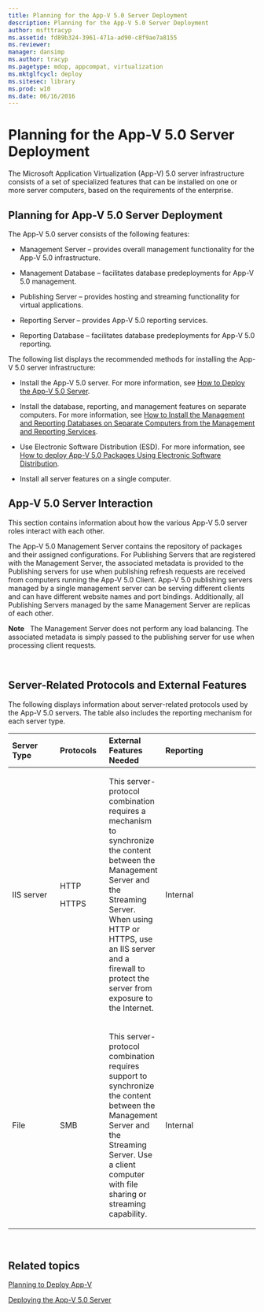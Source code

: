 ```yaml
---
title: Planning for the App-V 5.0 Server Deployment
description: Planning for the App-V 5.0 Server Deployment
author: msfttracyp
ms.assetid: fd89b324-3961-471a-ad90-c8f9ae7a8155
ms.reviewer: 
manager: dansimp
ms.author: tracyp
ms.pagetype: mdop, appcompat, virtualization
ms.mktglfcycl: deploy
ms.sitesec: library
ms.prod: w10
ms.date: 06/16/2016
---
```



# Planning for the App-V 5.0 Server Deployment


The Microsoft Application Virtualization (App-V) 5.0 server infrastructure consists of a set of specialized features that can be installed on one or more server computers, based on the requirements of the enterprise.

## Planning for App-V 5.0 Server Deployment


The App-V 5.0 server consists of the following features:

-   Management Server – provides overall management functionality for the App-V 5.0 infrastructure.

-   Management Database – facilitates database predeployments for App-V 5.0 management.

-   Publishing Server – provides hosting and streaming functionality for virtual applications.

-   Reporting Server – provides App-V 5.0 reporting services.

-   Reporting Database – facilitates database predeployments for App-V 5.0 reporting.

The following list displays the recommended methods for installing the App-V 5.0 server infrastructure:

-   Install the App-V 5.0 server. For more information, see [How to Deploy the App-V 5.0 Server](how-to-deploy-the-app-v-50-server-50sp3.md).

-   Install the database, reporting, and management features on separate computers. For more information, see [How to Install the Management and Reporting Databases on Separate Computers from the Management and Reporting Services](how-to-install-the-management-and-reporting-databases-on-separate-computers-from-the-management-and-reporting-services.md).

-   Use Electronic Software Distribution (ESD). For more information, see [How to deploy App-V 5.0 Packages Using Electronic Software Distribution](how-to-deploy-app-v-50-packages-using-electronic-software-distribution.md).

-   Install all server features on a single computer.

## <a href="" id="---------app-v-5-0-server-interaction"></a> App-V 5.0 Server Interaction


This section contains information about how the various App-V 5.0 server roles interact with each other.

The App-V 5.0 Management Server contains the repository of packages and their assigned configurations. For Publishing Servers that are registered with the Management Server, the associated metadata is provided to the Publishing servers for use when publishing refresh requests are received from computers running the App-V 5.0 Client. App-V 5.0 publishing servers managed by a single management server can be serving different clients and can have different website names and port bindings. Additionally, all Publishing Servers managed by the same Management Server are replicas of each other.

**Note**  
The Management Server does not perform any load balancing. The associated metadata is simply passed to the publishing server for use when processing client requests.

 

## Server-Related Protocols and External Features


The following displays information about server-related protocols used by the App-V 5.0 servers. The table also includes the reporting mechanism for each server type.

<table>
<colgroup>
<col width="20%" />
<col width="20%" />
<col width="20%" />
<col width="20%" />
<col width="20%" />
</colgroup>
<thead>
<tr class="header">
<th align="left">Server Type</th>
<th align="left">Protocols</th>
<th align="left">External Features Needed</th>
<th align="left">Reporting</th>
<th align="left"></th>
</tr>
</thead>
<tbody>
<tr class="odd">
<td align="left"><p>IIS server</p></td>
<td align="left"><p>HTTP</p>
<p>HTTPS</p></td>
<td align="left"><p>This server-protocol combination requires a mechanism to synchronize the content between the Management Server and the Streaming Server. When using HTTP or HTTPS, use an IIS server and a firewall to protect the server from exposure to the Internet.</p></td>
<td align="left"><p>Internal</p></td>
<td align="left"></td>
</tr>
<tr class="even">
<td align="left"><p>File</p></td>
<td align="left"><p>SMB</p></td>
<td align="left"><p>This server-protocol combination requires support to synchronize the content between the Management Server and the Streaming Server. Use a client computer with file sharing or streaming capability.</p></td>
<td align="left"><p>Internal</p></td>
<td align="left"></td>
</tr>
</tbody>
</table>

 






## Related topics


[Planning to Deploy App-V](planning-to-deploy-app-v.md)

[Deploying the App-V 5.0 Server](deploying-the-app-v-50-server.md)

 

 





